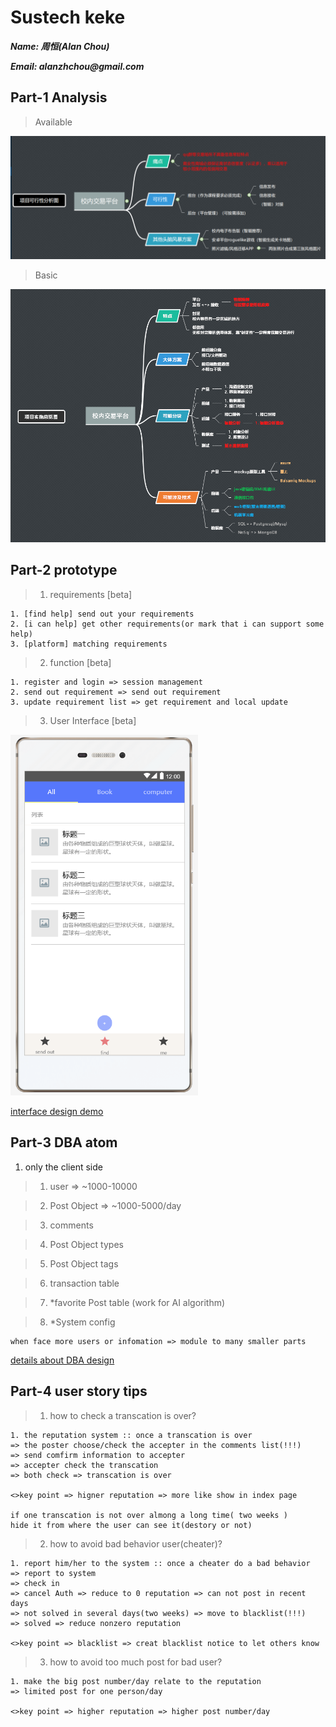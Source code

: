 # Sustech keke

**_Name: 周恒(Alan Chou)_**

**_Email: alanzhchou@gmail.com_**

## Part-1 Analysis
> Available

<img src="img/readme/1.png" width=600px/>

> Basic 

<img src="img/readme/2.png" width=600px/>


## Part-2 prototype
>  1. requirements [beta]
```
1. [find help] send out your requirements
2. [i can help] get other requirements(or mark that i can support some help)
3. [platform] matching requirements
```

> 2. function [beta]
```
1. register and login => session management
2. send out requirement => send out requirement
3. update requirement list => get requirement and local update
```

> 3. User Interface [beta]

<img src="img/readme/prototype.png" width=300px/>

[interface design demo](file:///I:/%E8%AF%BE%E7%A8%8B/%E8%AF%BE%E4%BB%B6/%E5%A4%A7%E5%9B%9B%E4%B8%8B%E8%AF%BE%E4%BB%B6/%E8%BD%AF%E4%BB%B6%E5%B7%A5%E7%A8%8B/project/design/offical/prototype/index.html)

## Part-3 DBA atom
1. only the client side
> 1. user => ~1000-10000

> 2. Post Object => ~1000-5000/day

> 3. comments

> 4. Post Object types

> 5. Post Object tags

> 6. transaction table

> 7. *favorite Post table (work for AI algorithm)

> 8. *System config 
```
when face more users or infomation => module to many smaller parts
```
[details about DBA design]()


## Part-4 user story tips
> 1. how to check a transcation is over? 
```
1. the reputation system :: once a transcation is over 
=> the poster choose/check the accepter in the comments list(!!!)
=> send comfirm information to accepter 
=> accepter check the transcation 
=> both check => transcation is over

<>key point => higner reputation => more like show in index page 

if one transcation is not over almong a long time( two weeks )
hide it from where the user can see it(destory or not)
```

> 2. how to avoid bad behavior user(cheater)?
```
1. report him/her to the system :: once a cheater do a bad behavior
=> report to system
=> check in 
=> cancel Auth => reduce to 0 reputation => can not post in recent days
=> not solved in several days(two weeks) => move to blacklist(!!!) 
=> solved => reduce nonzero reputation 

<>key point => blacklist => creat blacklist notice to let others know
```

> 3. how to avoid too much post for bad user?
```
1. make the big post number/day relate to the reputation 
=> limited post for one person/day

<>key point => higher reputation => higher post number/day
```


